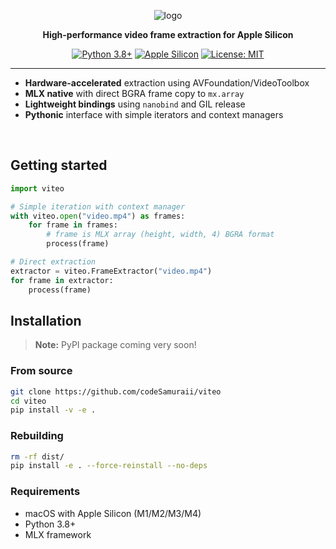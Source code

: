 <div align="center">

![logo](https://github.com/user-attachments/assets/a7e90f28-64db-4401-94de-f8b573d3eec8)

**High-performance video frame extraction for Apple Silicon**

[![Python 3.8+](https://img.shields.io/badge/python-3.8+-blue.svg)](https://www.python.org/downloads/)
[![Apple Silicon](https://img.shields.io/badge/platform-Apple%20Silicon-lightgrey.svg)](https://www.apple.com/mac/)
[![License: MIT](https://img.shields.io/badge/License-MIT-yellow.svg)](https://opensource.org/licenses/MIT)

</div>

----

- **Hardware-accelerated** extraction using AVFoundation/VideoToolbox
- **MLX native** with direct BGRA frame copy to `mx.array`
- **Lightweight bindings** using `nanobind` and GIL release
- **Pythonic** interface with simple iterators and context managers

<br />

## Getting started

```python
import viteo

# Simple iteration with context manager
with viteo.open("video.mp4") as frames:
    for frame in frames:
        # frame is MLX array (height, width, 4) BGRA format
        process(frame)

# Direct extraction
extractor = viteo.FrameExtractor("video.mp4")
for frame in extractor:
    process(frame)
```

## Installation

> **Note:** PyPI package coming very soon!

### From source

```bash
git clone https://github.com/codeSamuraii/viteo
cd viteo
pip install -v -e .
```

### Rebuilding

```bash
rm -rf dist/
pip install -e . --force-reinstall --no-deps
```

### Requirements

- macOS with Apple Silicon (M1/M2/M3/M4)
- Python 3.8+
- MLX framework
